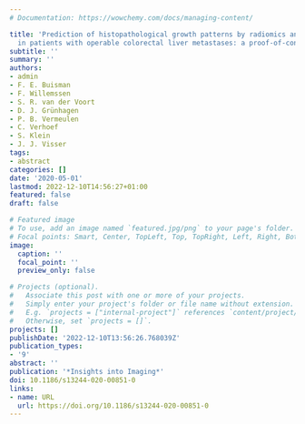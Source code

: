 ```yaml
---
# Documentation: https://wowchemy.com/docs/managing-content/

title: 'Prediction of histopathological growth patterns by radiomics and CT-imaging
  in patients with operable colorectal liver metastases: a proof-of-concept study'
subtitle: ''
summary: ''
authors:
- admin
- F. E. Buisman
- F. Willemssen
- S. R. van der Voort
- D. J. Grünhagen
- P. B. Vermeulen
- C. Verhoef
- S. Klein
- J. J. Visser
tags:
- abstract
categories: []
date: '2020-05-01'
lastmod: 2022-12-10T14:56:27+01:00
featured: false
draft: false

# Featured image
# To use, add an image named `featured.jpg/png` to your page's folder.
# Focal points: Smart, Center, TopLeft, Top, TopRight, Left, Right, BottomLeft, Bottom, BottomRight.
image:
  caption: ''
  focal_point: ''
  preview_only: false

# Projects (optional).
#   Associate this post with one or more of your projects.
#   Simply enter your project's folder or file name without extension.
#   E.g. `projects = ["internal-project"]` references `content/project/deep-learning/index.md`.
#   Otherwise, set `projects = []`.
projects: []
publishDate: '2022-12-10T13:56:26.768039Z'
publication_types:
- '9'
abstract: ''
publication: '*Insights into Imaging*'
doi: 10.1186/s13244-020-00851-0
links:
- name: URL
  url: https://doi.org/10.1186/s13244-020-00851-0
---
```

